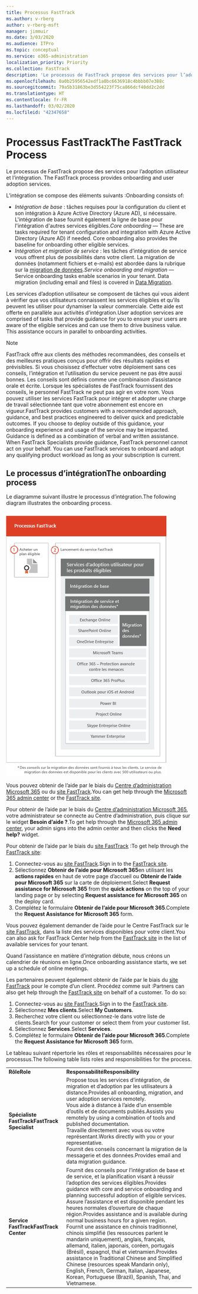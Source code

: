 ```yaml
---
title: Processus FastTrack
ms.author: v-rberg
author: v-rberg-msft
manager: jimmuir
ms.date: 3/03/2020
ms.audience: ITPro
ms.topic: conceptual
ms.service: o365-administration
localization_priority: Priority
ms.collection: FastTrack
description: 'Le processus de FastTrack propose des services pour l’adoption utilisateur et l’intégration. '
ms.openlocfilehash: 0a0b25956542edf1a0bc6636918c4bbbb07e388c
ms.sourcegitcommit: 79a5b31863be3d554223f75ca866dcf40dd2c2dd
ms.translationtype: HT
ms.contentlocale: fr-FR
ms.lasthandoff: 03/02/2020
ms.locfileid: "42347658"
---
```

# <a name="the-fasttrack-process"></a><span data-ttu-id="b759e-103">Processus FastTrack</span><span class="sxs-lookup"><span data-stu-id="b759e-103">The FastTrack Process</span></span>

<span data-ttu-id="b759e-104">Le processus de FastTrack propose des services pour l’adoption utilisateur et l’intégration. </span><span class="sxs-lookup"><span data-stu-id="b759e-104">The FastTrack process provides onboarding and user adoption services.</span></span> 
  
<span data-ttu-id="b759e-105">L’intégration se compose des éléments suivants :</span><span class="sxs-lookup"><span data-stu-id="b759e-105">Onboarding consists of:</span></span>
  
- <span data-ttu-id="b759e-p101">*Intégration de base* : tâches requises pour la configuration du client et son intégration à Azure Active Directory (Azure AD), si nécessaire. L'intégration de base fournit également la ligne de base pour l'intégration d'autres services éligibles.</span><span class="sxs-lookup"><span data-stu-id="b759e-p101">*Core onboarding* — These are tasks required for tenant configuration and integration with Azure Active Directory (Azure AD) if needed. Core onboarding also provides the baseline for onboarding other eligible services.</span></span> 
- <span data-ttu-id="b759e-p102">*Intégration et migration de service* : les tâches d’intégration de service vous offrent plus de possibilités dans votre client. La migration de données (notamment fichiers et e-mails) est abordée dans la rubrique sur la [migration de données](O365-data-migration.md).</span><span class="sxs-lookup"><span data-stu-id="b759e-p102">*Service onboarding and migration* — Service onboarding tasks enable scenarios in your tenant. Data migration (including email and files) is covered in [Data Migration](O365-data-migration.md).</span></span> 
    
<span data-ttu-id="b759e-p103">Les services d’adoption utilisateur se composent de tâches qui vous aident à vérifier que vos utilisateurs connaissent les services éligibles et qu’ils peuvent les utiliser pour dynamiser la valeur commerciale. Cette aide est offerte en parallèle aux activités d’intégration.</span><span class="sxs-lookup"><span data-stu-id="b759e-p103">User adoption services are comprised of tasks that provide guidance for you to ensure your users are aware of the eligible services and can use them to drive business value. This assistance occurs in parallel to onboarding activities.</span></span>
  
> [!NOTE]
> <span data-ttu-id="b759e-p104">FastTrack offre aux clients des méthodes recommandées, des conseils et des meilleures pratiques conçus pour offrir des résultats rapides et prévisibles. Si vous choisissez d’effectuer votre déploiement sans ces conseils, l’intégration et l’utilisation du service peuvent ne pas être aussi bonnes. Les conseils sont définis comme une combinaison d’assistance orale et écrite. Lorsque les spécialistes de FastTrack fournissent des conseils, le personnel FastTrack ne peut pas agir en votre nom. Vous pouvez utiliser les services FastTrack pour intégrer et adopter une charge de travail sélectionnée tant que votre abonnement est encore en vigueur.</span><span class="sxs-lookup"><span data-stu-id="b759e-p104">FastTrack provides customers with a recommended approach, guidance, and best practices engineered to deliver quick and predictable outcomes. If you choose to deploy outside of this guidance, your onboarding experience and usage of the service may be impacted. Guidance is defined as a combination of verbal and written assistance. When FastTrack Specialists provide guidance, FastTrack personnel cannot act on your behalf. You can use FastTrack services to onboard and adopt any qualifying product workload as long as your subscription is current.</span></span> 
  
## <a name="the-onboarding-process"></a><span data-ttu-id="b759e-117">Le processus d’intégration</span><span class="sxs-lookup"><span data-stu-id="b759e-117">The onboarding process</span></span>

<span data-ttu-id="b759e-118">Le diagramme suivant illustre le processus d’intégration.</span><span class="sxs-lookup"><span data-stu-id="b759e-118">The following diagram illustrates the onboarding process.</span></span>
  
![Chronologie pour l’utilisation du service d’intégration](media/O365-Onboarding-Timeline.png)
  
<span data-ttu-id="b759e-120">Vous pouvez obtenir de l’aide par le biais du [Centre d’administration Microsoft 365](https://go.microsoft.com/fwlink/?linkid=2032704) ou du [site FastTrack](https://go.microsoft.com/fwlink/?linkid=780698).</span><span class="sxs-lookup"><span data-stu-id="b759e-120">You can get help through the [Microsoft 365 admin center](https://go.microsoft.com/fwlink/?linkid=2032704) or the [FastTrack site](https://go.microsoft.com/fwlink/?linkid=780698).</span></span> 

<span data-ttu-id="b759e-121">Pour obtenir de l’aide par le biais du [Centre d’administration Microsoft 365](https://go.microsoft.com/fwlink/?linkid=2032704), votre administrateur se connecte au Centre d’administration, puis clique sur le widget **Besoin d’aide ?**.</span><span class="sxs-lookup"><span data-stu-id="b759e-121">To get help through the [Microsoft 365 admin center](https://go.microsoft.com/fwlink/?linkid=2032704), your admin signs into the admin center and then clicks the **Need help?** widget.</span></span> 

<span data-ttu-id="b759e-122">Pour obtenir de l’aide par le biais du [site FastTrack](https://go.microsoft.com/fwlink/?linkid=780698) :</span><span class="sxs-lookup"><span data-stu-id="b759e-122">To get help through the [FastTrack site](https://go.microsoft.com/fwlink/?linkid=780698):</span></span> 
1.  <span data-ttu-id="b759e-123">Connectez-vous au [site FastTrack](https://go.microsoft.com/fwlink/?linkid=780698).</span><span class="sxs-lookup"><span data-stu-id="b759e-123">Sign in to the [FastTrack site](https://go.microsoft.com/fwlink/?linkid=780698).</span></span> 
2.  <span data-ttu-id="b759e-124">Sélectionnez **Obtenir de l’aide pour Microsoft 365**en utilisant les **actions rapides** en haut de votre page d’accueil ou **Obtenir de l’aide pour Microsoft 365** sur la carte de déploiement.</span><span class="sxs-lookup"><span data-stu-id="b759e-124">Select **Request assistance for Microsoft 365** from the **quick actions** on the top of your landing page or by selecting **Request assistance for Microsoft 365** on the deploy card.</span></span>
3.  <span data-ttu-id="b759e-125">Complétez le formulaire **Obtenir de l’aide pour Microsoft 365**.</span><span class="sxs-lookup"><span data-stu-id="b759e-125">Complete the **Request Assistance for Microsoft 365** form.</span></span> 
  
 <span data-ttu-id="b759e-126">Vous pouvez également demander de l’aide pour le Centre FastTrack sur le [site FastTrack](https://go.microsoft.com/fwlink/?linkid=780698), dans la liste des services disponibles pour votre client.</span><span class="sxs-lookup"><span data-stu-id="b759e-126">You can also ask for FastTrack Center help from the [FastTrack site](https://go.microsoft.com/fwlink/?linkid=780698) in the list of available services for your tenant.</span></span> 
    
 <span data-ttu-id="b759e-127">Quand l’assistance en matière d’intégration débute, nous créons un calendrier de réunions en ligne.</span><span class="sxs-lookup"><span data-stu-id="b759e-127">Once onboarding assistance starts, we set up a schedule of online meetings.</span></span>
    
<span data-ttu-id="b759e-p105">Les partenaires peuvent également obtenir de l’aide par le biais du [site FastTrack](https://go.microsoft.com/fwlink/?linkid=780698) pour le compte d’un client. Procédez comme suit :</span><span class="sxs-lookup"><span data-stu-id="b759e-p105">Partners can also get help through the [FastTrack site](https://go.microsoft.com/fwlink/?linkid=780698) on behalf of a customer. To do so:</span></span>
1.  <span data-ttu-id="b759e-130">Connectez-vous au [site FastTrack](https://go.microsoft.com/fwlink/?linkid=780698).</span><span class="sxs-lookup"><span data-stu-id="b759e-130">Sign in to the [FastTrack site](https://go.microsoft.com/fwlink/?linkid=780698).</span></span> 
2.  <span data-ttu-id="b759e-131">Sélectionnez **Mes clients**.</span><span class="sxs-lookup"><span data-stu-id="b759e-131">Select **My Customers**.</span></span>
3.  <span data-ttu-id="b759e-132">Recherchez votre client ou sélectionnez-le dans votre liste de clients.</span><span class="sxs-lookup"><span data-stu-id="b759e-132">Search for your customer or select them from your customer list.</span></span>
4.  <span data-ttu-id="b759e-133">Sélectionnez **Services**.</span><span class="sxs-lookup"><span data-stu-id="b759e-133">Select **Services**.</span></span>
5.  <span data-ttu-id="b759e-134">Complétez le formulaire **Obtenir de l’aide pour Microsoft 365**.</span><span class="sxs-lookup"><span data-stu-id="b759e-134">Complete the **Request Assistance for Microsoft 365** form.</span></span> 

<span data-ttu-id="b759e-135">Le tableau suivant répertorie les rôles et responsabilités nécessaires pour le processus.</span><span class="sxs-lookup"><span data-stu-id="b759e-135">The following table lists roles and responsibilities for the process.</span></span>
    
|||
|:-----|:-----|
|<span data-ttu-id="b759e-136">**Rôle**</span><span class="sxs-lookup"><span data-stu-id="b759e-136">**Role**</span></span> <br/> |<span data-ttu-id="b759e-137">**Responsabilité**</span><span class="sxs-lookup"><span data-stu-id="b759e-137">**Responsibility**</span></span> <br/> |
|<span data-ttu-id="b759e-138">**Spécialiste FastTrack**</span><span class="sxs-lookup"><span data-stu-id="b759e-138">**FastTrack Specialist**</span></span> <br/> |<span data-ttu-id="b759e-139">Propose tous les services d’intégration, de migration et d’adoption par les utilisateurs à distance.</span><span class="sxs-lookup"><span data-stu-id="b759e-139">Provides all onboarding, migration, and user adoption services remotely.</span></span>  <br/> <span data-ttu-id="b759e-140">Vous aide à distance à l’aide d’un ensemble d’outils et de documents publiés.</span><span class="sxs-lookup"><span data-stu-id="b759e-140">Assists you remotely by using a combination of tools and published documentation.</span></span> <br/> <span data-ttu-id="b759e-141">Travaille directement avec vous ou votre représentant.</span><span class="sxs-lookup"><span data-stu-id="b759e-141">Works directly with you or your representative.</span></span> <br/> <span data-ttu-id="b759e-142">Fournit des conseils concernant la migration de la messagerie et des données.</span><span class="sxs-lookup"><span data-stu-id="b759e-142">Provides email and data migration guidance.</span></span>|
|<span data-ttu-id="b759e-143">**Service FastTrack**</span><span class="sxs-lookup"><span data-stu-id="b759e-143">**FastTrack Center**</span></span>  <br/> |<span data-ttu-id="b759e-144">Fournit des conseils pour l’intégration de base et de service, et la planification visant à réussir l’adoption des services éligibles.</span><span class="sxs-lookup"><span data-stu-id="b759e-144">Provides guidance with core and service onboarding and planning successful adoption of eligible services.</span></span>  <br/> <span data-ttu-id="b759e-145">Assure l’assistance et est disponible pendant les heures normales d’ouverture de chaque région.</span><span class="sxs-lookup"><span data-stu-id="b759e-145">Provides assistance and is available during normal business hours for a given region.</span></span> <br/> <span data-ttu-id="b759e-146">Fournit une assistance en chinois traditionnel, chinois simplifié (les ressources parlent le mandarin uniquement), anglais, français, allemand, italien, japonais, coréen, portugais (Brésil), espagnol, thaï et vietnamien.</span><span class="sxs-lookup"><span data-stu-id="b759e-146">Provides assistance in Traditional Chinese and Simplified Chinese (resources speak Mandarin only), English, French, German, Italian, Japanese, Korean, Portuguese (Brazil), Spanish, Thai, and Vietnamese.</span></span>|


  

